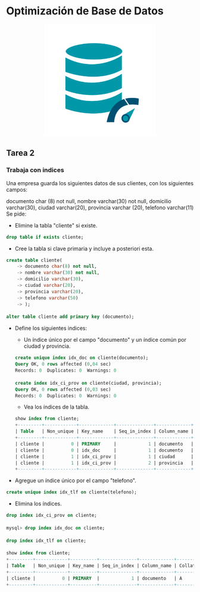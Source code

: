 # Optimización de Base de Datos

<p align="center">
  <img src="https://github.com/nicholelouis/Base-datos/blob/main/img/optimizacion-bd.png?raw=true" alt="Descripción de la imagen" width="300"/>
</p>

## Tarea 2 
### Trabaja con indices

Una empresa guarda los siguientes datos de sus clientes, con los siguientes campos:

documento char (8) not null,
nombre varchar(30) not null,
domicilio varchar(30),
ciudad varchar(20),
provincia varchar (20),
telefono varchar(11)
Se pide:

- Elimine la tabla "cliente" si existe.
```sql
drop table if exists cliente;
```

- Cree la tabla si clave primaria y incluye a posteriori esta.
```sql
create table cliente(
    -> documento char(8) not null,
    -> nombre varchar(30) not null,
    -> domicilio varchar(30),
    -> ciudad varchar(20),
    -> provincia varchar(20),
    -> telefono varchar(50)
    -> );

alter table cliente add primary key (documento);
```

- Define los siguientes indices:

    - Un índice único por el campo "documento" y un índice común por ciudad y provincia.
    ```sql
    create unique index idx_doc on cliente(documento);
    Query OK, 0 rows affected (0,04 sec)
    Records: 0  Duplicates: 0  Warnings: 0

    create index idx_ci_prov on cliente(ciudad, provincia);
    Query OK, 0 rows affected (0,03 sec)
    Records: 0  Duplicates: 0  Warnings: 0
    ```

    - Vea los índices de la tabla.
    ```sql
    show index from cliente;
    +---------+------------+-------------+--------------+-------------+-----------+-------------+----------+--------+------+------------+---------+---------------+---------+------------+
    | Table   | Non_unique | Key_name    | Seq_in_index | Column_name | Collation | Cardinality | Sub_part | Packed | Null | Index_type | Comment | Index_comment | Visible | Expression |
    +---------+------------+-------------+--------------+-------------+-----------+-------------+----------+--------+------+------------+---------+---------------+---------+------------+
    | cliente |          0 | PRIMARY     |            1 | documento   | A         |           0 |     NULL |   NULL |      | BTREE      |         |               | YES     | NULL       |
    | cliente |          0 | idx_doc     |            1 | documento   | A         |           0 |     NULL |   NULL |      | BTREE      |         |               | YES     | NULL       |
    | cliente |          1 | idx_ci_prov |            1 | ciudad      | A         |           0 |     NULL |   NULL | YES  | BTREE      |         |               | YES     | NULL       |
    | cliente |          1 | idx_ci_prov |            2 | provincia   | A         |           0 |     NULL |   NULL | YES  | BTREE      |         |               | YES     | NULL       |
    +---------+------------+-------------+--------------+-------------+-----------+-------------+----------+--------+------+------------+---------+---------------+---------+------------+
    ```

- Agregue un índice único por el campo "telefono".
```sql
create unique index idx_tlf on cliente(telefono);
```

- Elimina los índices.
```sql
drop index idx_ci_prov on cliente;

mysql> drop index idx_doc on cliente;

drop index idx_tlf on cliente;

show index from cliente;
+---------+------------+----------+--------------+-------------+-----------+-------------+----------+--------+------+------------+---------+---------------+---------+------------+
| Table   | Non_unique | Key_name | Seq_in_index | Column_name | Collation | Cardinality | Sub_part | Packed | Null | Index_type | Comment | Index_comment | Visible | Expression |
+---------+------------+----------+--------------+-------------+-----------+-------------+----------+--------+------+------------+---------+---------------+---------+------------+
| cliente |          0 | PRIMARY  |            1 | documento   | A         |           0 |     NULL |   NULL |      | BTREE      |         |               | YES     | NULL       |
+---------+------------+----------+--------------+-------------+-----------+-------------+----------+--------+------+------------+---------+---------------+---------+------------+

```
